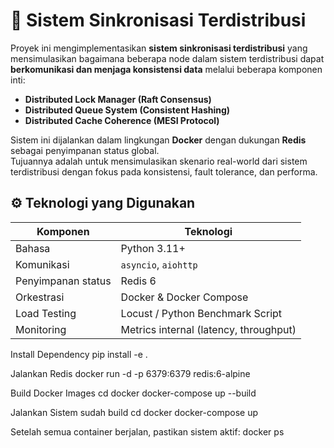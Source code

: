# 🧩 Sistem Sinkronisasi Terdistribusi

Proyek ini mengimplementasikan **sistem sinkronisasi terdistribusi** yang mensimulasikan bagaimana beberapa node dalam sistem terdistribusi dapat **berkomunikasi dan menjaga konsistensi data** melalui beberapa komponen inti:  
- **Distributed Lock Manager (Raft Consensus)**  
- **Distributed Queue System (Consistent Hashing)**  
- **Distributed Cache Coherence (MESI Protocol)**  

Sistem ini dijalankan dalam lingkungan **Docker** dengan dukungan **Redis** sebagai penyimpanan status global.  
Tujuannya adalah untuk mensimulasikan skenario real-world dari sistem terdistribusi dengan fokus pada konsistensi, fault tolerance, dan performa.

## ⚙️ Teknologi yang Digunakan

| Komponen | Teknologi |
|-----------|------------|
| Bahasa | Python 3.11+ |
| Komunikasi | `asyncio`, `aiohttp` |
| Penyimpanan status | Redis 6 |
| Orkestrasi | Docker & Docker Compose |
| Load Testing | Locust / Python Benchmark Script |
| Monitoring | Metrics internal (latency, throughput) |

Install Dependency
pip install -e .

Jalankan Redis
docker run -d -p 6379:6379 redis:6-alpine

Build Docker Images
cd docker
docker-compose up --build

Jalankan Sistem sudah build
cd docker
docker-compose up

Setelah semua container berjalan, pastikan sistem aktif:
docker ps
